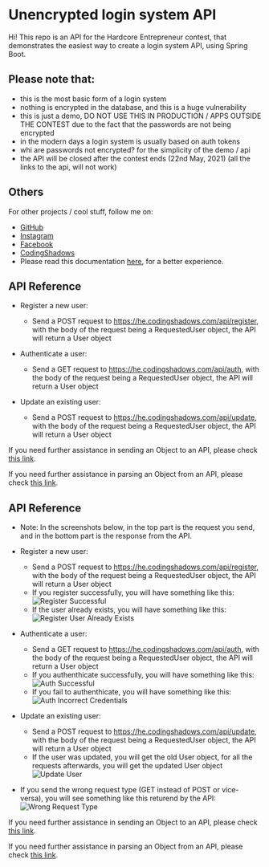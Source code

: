 # Unencrypted login system API

Hi! This repo is an API for the Hardcore Entrepreneur contest, that demonstrates the easiest way to create a login system API, using Spring Boot.

## Please note that:

- this is the most basic form of a login system
- nothing is encrypted in the database, and this is a huge vulnerability
- this is just a demo, DO NOT USE THIS IN PRODUCTION / APPS OUTSIDE THE CONTEST due to the fact that the passwords are not being encrypted
- in the modern days a login system is usually based on auth tokens
- whi are passwords not encrypted? for the simplicity of the demo / api
- the API will be closed after the contest ends (22nd May, 2021) (all the links to the api, will not work)

## Others

For other projects / cool stuff, follow me on:

- [GitHub](https://github.com/rusudinu)
- [Instagram](https://www.instagram.com/dinuustefan/)
- [Facebook](https://www.facebook.com/rusudinustefan/)
- [CodingShadows](https://www.codingshadows.com)
- Please read this documentation [here](https://github.com/rusudinu/hardcoreentrepreneur_auth_api), for a better experience.

## API Reference

- Register a new user:
    * Send a POST request to https://he.codingshadows.com/api/register, with the body of the request being a RequestedUser object, the API will return a User object

- Authenticate a user:
    * Send a GET request to https://he.codingshadows.com/api/auth, with the body of the request being a RequestedUser object, the API will return a User object

- Update an existing user:
    * Send a POST request to https://he.codingshadows.com/api/update, with the body of the request being a RequestedUser object, the API will return a User object

If you need further assistance in sending an Object to an API, please check [this link](https://stackoverflow.com/questions/35390928/how-to-send-json-object-to-the-server-from-my-android-app).

If you need further assistance in parsing an Object from an API, please check [this link](https://stackoverflow.com/questions/5566669/how-to-parse-a-json-object-in-android).

## API Reference

- Note: In the screenshots below, in the top part is the request you send, and in the bottom part is the response from the API.

- Register a new user:
    * Send a POST request to https://he.codingshadows.com/api/register, with the body of the request being a RequestedUser object, the API will return a User object
    * If you register successfully, you will have something like this:
![Register Successful](https://github.com/rusudinu/hardcoreentrepreneur_auth_api/blob/master/readme_screenshots/register_successful.png?raw=true)
    * If the user already exists, you will have something like this:
![Register User Already Exists](https://github.com/rusudinu/hardcoreentrepreneur_auth_api/blob/master/readme_screenshots/register_already_exists.png?raw=true)

- Authenticate a user:
    * Send a GET request to https://he.codingshadows.com/api/auth, with the body of the request being a RequestedUser object, the API will return a User object
    * If you authenthicate successfully, you will have something like this:
![Auth Successful](https://github.com/rusudinu/hardcoreentrepreneur_auth_api/blob/master/readme_screenshots/auth_successful.png?raw=true)
    * If you fail to authenthicate, you will have something like this:
![Auth Incorrect Credentials](https://github.com/rusudinu/hardcoreentrepreneur_auth_api/blob/master/readme_screenshots/auth_incorrect_credentials.png?raw=true)

- Update an existing user:
    * Send a POST request to https://he.codingshadows.com/api/update, with the body of the request being a RequestedUser object, the API will return a User object
    * If the user was updated, you will get the old User object, for all the requests afterwards, you will get the updated User object
![Update User](https://github.com/rusudinu/hardcoreentrepreneur_auth_api/blob/master/readme_screenshots/update.png?raw=true)

- If you send the wrong request type (GET instead of POST or vice-versa), you will see something like this returend by the API:
![Wrong Request Type](https://github.com/rusudinu/hardcoreentrepreneur_auth_api/blob/master/readme_screenshots/wrong_request_type.png?raw=true)

If you need further assistance in sending an Object to an API, please check [this link](https://stackoverflow.com/questions/35390928/how-to-send-json-object-to-the-server-from-my-android-app).

If you need further assistance in parsing an Object from an API, please check [this link](https://stackoverflow.com/questions/5566669/how-to-parse-a-json-object-in-android).
